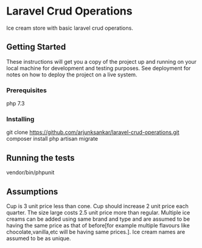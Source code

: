 # Laravel Crud Operations

Ice cream store with basic laravel crud operations. 

## Getting Started

These instructions will get you a copy of the project up and running on your local machine for development and testing purposes. See deployment for notes on how to deploy the project on a live system.

### Prerequisites

php 7.3

### Installing

git clone https://github.com/arjunksankar/laravel-crud-operations.git
composer install
php artisan migrate

## Running the tests

vendor/bin/phpunit

## Assumptions

Cup is 3 unit price less than cone.
Cup should increase 2 unit price each quarter.
The size large costs 2.5 unit price more than regular.
Multiple ice creams can be added using same brand and type and are assumed to be having the same price as that of before[for example multiple flavours like chocolate,vanilla,etc will be having same prices.].
Ice cream names are assumed to be as unique.